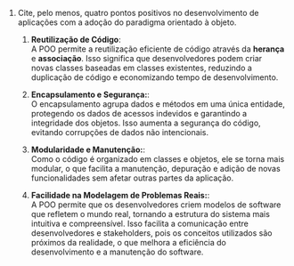 1) Cite, pelo menos, quatro pontos positivos no desenvolvimento de aplicações com a adoção do paradigma orientado à objeto.
    1. **Reutilização de Código**:  
    A POO permite a reutilização eficiente de código através da **herança** e **associação**. Isso significa que desenvolvedores podem criar novas classes baseadas em classes existentes, reduzindo a duplicação de código e economizando tempo de desenvolvimento.

    2. **Encapsulamento e Segurança:**:  
    O encapsulamento agrupa dados e métodos em uma única entidade, protegendo os dados de acessos indevidos e garantindo a integridade dos objetos. Isso aumenta a segurança do código, evitando corrupções de dados não intencionais.
    
    3. **Modularidade e Manutenção:**:  
    Como o código é organizado em classes e objetos, ele se torna mais modular, o que facilita a manutenção, depuração e adição de novas funcionalidades sem afetar outras partes da aplicação.

    4. **Facilidade na Modelagem de Problemas Reais:**:  
    A POO permite que os desenvolvedores criem modelos de software que refletem o mundo real, tornando a estrutura do sistema mais intuitiva e compreensível. Isso facilita a comunicação entre desenvolvedores e stakeholders, pois os conceitos utilizados são próximos da realidade, o que melhora a eficiência do desenvolvimento e a manutenção do software.